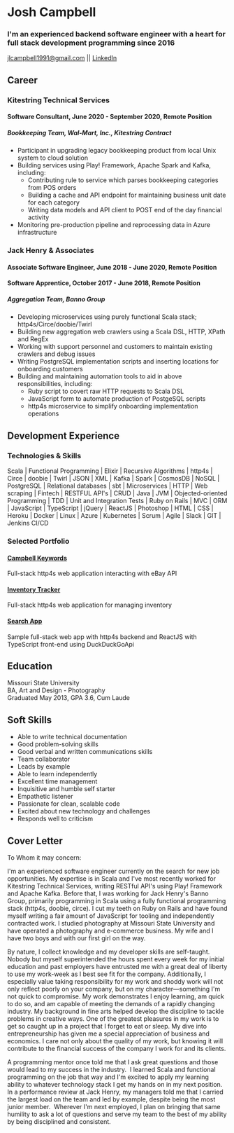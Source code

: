 # Josh Campbell
### I'm an experienced backend software engineer with a heart for full stack development programming since 2016

jlcampbell1991@gmail.com || [LinkedIn](https://www.linkedin.com/in/josh-campbell-70a42971/)

## Career
### Kitestring Technical Services
#### Software Consultant, June 2020 - September 2020, Remote Position
##### Bookkeeping Team, Wal-Mart, Inc., Kitestring Contract
* Participant in upgrading legacy bookkeeping product from local Unix system to cloud solution
* Building services using Play! Framework, Apache Spark and Kafka, including:
  * Contributing rule to service which parses bookkeeping categories from POS orders
  * Building a cache and API endpoint for maintaining business unit date for each category
  * Writing data models and API client to POST end of the day financial activity
* Monitoring pre-production pipeline and reprocessing data in Azure infrastructure

### Jack Henry & Associates
#### Associate Software Engineer, June 2018 - June 2020, Remote Position
#### Software Apprentice, October 2017 - June 2018, Remote Position
##### Aggregation Team, Banno Group
* Developing microservices using purely functional Scala stack; http4s/Circe/doobie/Twirl
* Building new aggregation web crawlers using a Scala DSL, HTTP, XPath and RegEx
* Working with support personnel and customers to maintain existing crawlers and debug issues
* Writing PostgreSQL implementation scripts and inserting locations for onboarding customers
* Building and maintaining automation tools to aid in above responsibilities, including:
  * Ruby script to covert raw HTTP requests to Scala DSL
  * JavaScript form to automate production of PostgeSQL scripts
  * http4s microservice to simplify onboarding implementation operations

## Development Experience
### Technologies & Skills

Scala | Functional Programming | Elixir | Recursive Algorithms |
http4s | Circe | doobie | Twirl |
JSON | XML | Kafka | Spark |
CosmosDB | NoSQL | PostgreSQL | Relational databases | sbt |
Microservices | HTTP | Web scraping | Fintech | RESTFUL API's | CRUD | Java |
JVM | Objected-oriented Programming | TDD | Unit and Integration Tests |
Ruby on Rails | MVC | ORM | JavaScript | TypeScript | jQuery | ReactJS | Photoshop |
HTML | CSS | Heroku | Docker |
Linux | Azure | Kubernetes | Scrum |
Agile | Slack | GIT | Jenkins CI/CD

### Selected Portfolio
#### [Campbell Keywords](https://github.com/jlcampbell1991/campbell-keywords)
Full-stack http4s web application interacting with eBay API
#### [Inventory Tracker](https://github.com/jlcampbell1991/inventory-tracker)
Full-stack http4s web application for managing inventory
#### [Search App](https://github.com/jlcampbell1991/search-app)
Sample full-stack web app with http4s backend and ReactJS with TypeScript front-end using DuckDuckGoApi

## Education
Missouri State University\
BA, Art and Design - Photography\
Graduated May 2013, GPA 3.6, Cum Laude

## Soft Skills
* Able to write technical documentation
* Good problem-solving skills
* Good verbal and written communications skills
* Team collaborator
* Leads by example
* Able to learn independently
* Excellent time management
* Inquisitive and humble self starter
* Empathetic listener
* Passionate for clean, scalable code
* Excited about new technology and challenges
* Responds well to criticism

## Cover Letter
To Whom it may concern:

I'm an experienced software engineer currently on the search for new job opportunities.  My expertise is in Scala and I've most recently worked for Kitestring Technical Services, writing RESTful API's using Play! Framework and Apache Kafka.  Before that, I was working for Jack Henry's Banno Group, primarily programming in Scala using a fully functional programming stack (http4s, doobie, circe).  I cut my teeth on Ruby on Rails and have found myself writing a fair amount of JavaScript for tooling and independently contracted work. I studied photography at Missouri State University and have operated a photography and e-commerce business.  My wife and I have two boys and with our first girl on the way.

By nature, I collect knowledge and my developer skills are self-taught. Nobody but myself superintended the hours spent every week for my initial education and past employers have entrusted me with a great deal of liberty to use my work-week as I best see fit for the company. Additionally, I especially value taking responsibility for my work and shoddy work will not only reflect poorly on your company, but on my character—something I'm not quick to compromise. My work demonstrates I enjoy learning, am quick to do so, and am capable of meeting the demands of a rapidly changing industry. My background in fine arts helped develop the discipline to tackle problems in creative ways.  One of the greatest pleasures in my work is to get so caught up in a project that I forget to eat or sleep. My dive into entrepreneurship has given me a special appreciation of business and economics. I care not only about the quality of my work, but knowing it will contribute to the financial success of the company I work for and its clients.

A programming mentor once told me that I ask great questions and those would lead to my success in the industry.  I learned Scala and functional programming on the job that way and I'm excited to apply my learning ability to whatever technology stack I get my hands on in my next position.  In a performance review at Jack Henry, my managers told me that I carried the largest load on the team and led by example, despite being the most junior member.  Wherever I'm next employed, I plan on bringing that same humility to ask a lot of questions and serve my team to the best of my ability by being disciplined and consistent.
